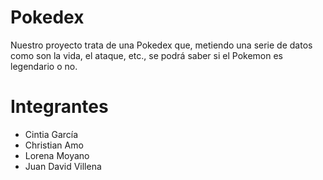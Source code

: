 # Pokedex

Nuestro proyecto trata de una Pokedex que, metiendo una serie de datos como son la vida, el ataque, etc., se podrá saber si el Pokemon
es legendario o no.

# Integrantes
- Cintia García
- Christian Amo
- Lorena Moyano
- Juan David Villena
